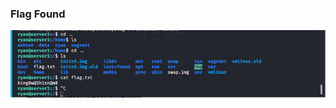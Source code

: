 ### Flag Found

![](https://github.com/paulsbarrett/RedvsBlue-Project/blob/main/images/flag_found.png)
